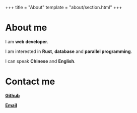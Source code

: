 +++
title = "About"
template = "about/section.html"
+++
# About me

I am **web developer**.

I am interested in **Rust**, **database** and **parallel programming**.

I can speak **Chinese** and **English**.

# Contact me

**[Github](https://github.com/Weilet/)**

**[Email](mailto:Weilet_Sun@outlook.com)**
